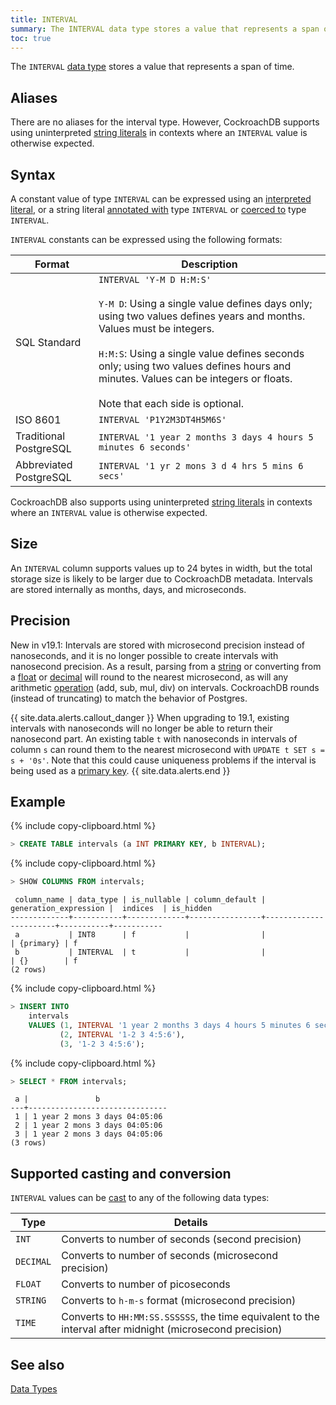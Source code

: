 ```yaml
---
title: INTERVAL
summary: The INTERVAL data type stores a value that represents a span of time.
toc: true
---
```


The `INTERVAL` [data type](data-types.html) stores a value that represents a span of time.

## Aliases

There are no aliases for the interval type. However, CockroachDB supports using uninterpreted [string literals](sql-constants.html#string-literals) in contexts where an `INTERVAL` value is otherwise expected.

## Syntax

A constant value of type `INTERVAL` can be expressed using an
[interpreted literal](sql-constants.html#interpreted-literals), or a
string literal
[annotated with](scalar-expressions.html#explicitly-typed-expressions)
type `INTERVAL` or
[coerced to](scalar-expressions.html#explicit-type-coercions) type
`INTERVAL`.

`INTERVAL` constants can be expressed using the following formats:

Format | Description
-------|--------
SQL Standard | `INTERVAL 'Y-M D H:M:S'`<br><br>`Y-M D`: Using a single value defines days only; using two values defines years and months. Values must be integers.<br><br>`H:M:S`: Using a single value defines seconds only; using two values defines hours and minutes. Values can be integers or floats.<br><br>Note that each side is optional.
ISO 8601 | `INTERVAL 'P1Y2M3DT4H5M6S'`
Traditional PostgreSQL | `INTERVAL '1 year 2 months 3 days 4 hours 5 minutes 6 seconds'`
Abbreviated PostgreSQL | `INTERVAL '1 yr 2 mons 3 d 4 hrs 5 mins 6 secs'`

CockroachDB also supports using uninterpreted
[string literals](sql-constants.html#string-literals) in contexts
where an `INTERVAL` value is otherwise expected.

## Size

An `INTERVAL` column supports values up to 24 bytes in width, but the total storage size is likely to be larger due to CockroachDB metadata. Intervals are stored internally as months, days, and microseconds.

## Precision

<span class="version-tag">New in v19.1</span>: Intervals are stored with microsecond precision instead of nanoseconds, and it is no longer possible to create intervals with nanosecond precision.  As a result, parsing from a [string](string.html) or converting from a [float](float.html) or [decimal](decimal.html) will round to the nearest microsecond, as will any arithmetic [operation](functions-and-operators.html#supported-operations) (add, sub, mul, div) on intervals. CockroachDB rounds (instead of truncating) to match the behavior of Postgres.

{{ site.data.alerts.callout_danger }}
When upgrading to 19.1, existing intervals with nanoseconds will no longer be able to return their nanosecond part. An existing table `t` with nanoseconds in intervals of column `s` can round them to the nearest microsecond with `UPDATE t SET s = s + '0s'`. Note that this could cause uniqueness problems if the interval is being used as a [primary key](primary-key.html).
{{ site.data.alerts.end }}

## Example

{%  include copy-clipboard.html %}
~~~ sql
> CREATE TABLE intervals (a INT PRIMARY KEY, b INTERVAL);
~~~

{%  include copy-clipboard.html %}
~~~ sql
> SHOW COLUMNS FROM intervals;
~~~

~~~
 column_name | data_type | is_nullable | column_default | generation_expression |  indices  | is_hidden 
-------------+-----------+-------------+----------------+-----------------------+-----------+-----------
 a           | INT8      | f           |                |                       | {primary} | f
 b           | INTERVAL  | t           |                |                       | {}        | f
(2 rows)
~~~

{%  include copy-clipboard.html %}
~~~ sql
> INSERT INTO
    intervals
    VALUES (1, INTERVAL '1 year 2 months 3 days 4 hours 5 minutes 6 seconds'), 
           (2, INTERVAL '1-2 3 4:5:6'),
           (3, '1-2 3 4:5:6');
~~~

{%  include copy-clipboard.html %}
~~~ sql
> SELECT * FROM intervals;
~~~

~~~
 a |               b               
---+-------------------------------
 1 | 1 year 2 mons 3 days 04:05:06
 2 | 1 year 2 mons 3 days 04:05:06
 3 | 1 year 2 mons 3 days 04:05:06
(3 rows)
~~~

## Supported casting and conversion

`INTERVAL` values can be [cast](data-types.html#data-type-conversions-and-casts) to any of the following data types:

Type | Details
-----|--------
`INT` | Converts to number of seconds (second precision)
`DECIMAL` | Converts to number of seconds (microsecond precision)
`FLOAT` | Converts to number of picoseconds
`STRING` | Converts to `h-m-s` format (microsecond precision)
`TIME` | Converts to `HH:MM:SS.SSSSSS`, the time equivalent to the interval after midnight (microsecond precision)

## See also

[Data Types](data-types.html)
